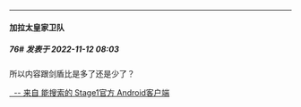 

*****

####  加拉太皇家卫队  
##### 76#       发表于 2022-11-12 08:03

所以内容跟剑盾比是多了还是少了？

[  -- 来自 能搜索的 Stage1官方 Android客户端](https://www.coolapk.com/apk/140634)

